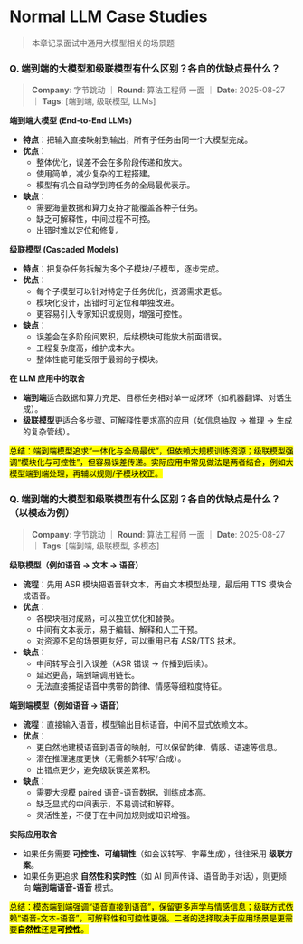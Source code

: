 # Normal LLM Case Studies
> 本章记录面试中通用大模型相关的场景题


### Q. 端到端的大模型和级联模型有什么区别？各自的优缺点是什么？
> **Company**: 字节跳动 ｜ **Round**: 算法工程师 一面 ｜ **Date**: 2025-08-27 ｜ **Tags**: [端到端, 级联模型, LLMs]

**端到端大模型 (End-to-End LLMs)**  
- **特点**：把输入直接映射到输出，所有子任务由同一个大模型完成。  
- **优点**：  
  - 整体优化，误差不会在多阶段传递和放大。  
  - 使用简单，减少复杂的工程搭建。  
  - 模型有机会自动学到跨任务的全局最优表示。  
- **缺点**：  
  - 需要海量数据和算力支持才能覆盖各种子任务。  
  - 缺乏可解释性，中间过程不可控。  
  - 出错时难以定位和修复。  

**级联模型 (Cascaded Models)**  
- **特点**：把复杂任务拆解为多个子模块/子模型，逐步完成。  
- **优点**：  
  - 每个子模型可以针对特定子任务优化，资源需求更低。  
  - 模块化设计，出错时可定位和单独改进。  
  - 更容易引入专家知识或规则，增强可控性。  
- **缺点**：  
  - 误差会在多阶段间累积，后续模块可能放大前面错误。  
  - 工程复杂度高，维护成本大。  
  - 整体性能可能受限于最弱的子模块。  

**在 LLM 应用中的取舍**  
- **端到端**适合数据和算力充足、目标任务相对单一或闭环（如机器翻译、对话生成）。  
- **级联模型**更适合多步骤、可解释性要求高的应用（如信息抽取 → 推理 → 生成的复杂管线）。  

<mark>总结：端到端模型追求“一体化与全局最优”，但依赖大规模训练资源；级联模型强调“模块化与可控性”，但容易误差传递。实际应用中常见做法是两者结合，例如大模型端到端处理，再辅以规则/子模块校正。</mark>

### Q. 端到端的大模型和级联模型有什么区别？各自的优缺点是什么？（以模态为例）
> **Company**: 字节跳动 ｜ **Round**: 算法工程师 一面 ｜ **Date**: 2025-08-27 ｜ **Tags**: [端到端, 级联模型, 多模态]

**级联模型（例如语音 → 文本 → 语音）**  
- **流程**：先用 ASR 模块把语音转文本，再由文本模型处理，最后用 TTS 模块合成语音。  
- **优点**：  
  - 各模块相对成熟，可以独立优化和替换。  
  - 中间有文本表示，易于编辑、解释和人工干预。  
  - 对资源不足的场景更友好，可以重用已有 ASR/TTS 技术。  
- **缺点**：  
  - 中间转写会引入误差（ASR 错误 → 传播到后续）。  
  - 延迟更高，端到端调用链长。  
  - 无法直接捕捉语音中携带的韵律、情感等细粒度特征。  

**端到端模型（例如语音 → 语音）**  
- **流程**：直接输入语音，模型输出目标语音，中间不显式依赖文本。  
- **优点**：  
  - 更自然地建模语音到语音的映射，可以保留韵律、情感、语速等信息。  
  - 潜在推理速度更快（无需额外转写/合成）。  
  - 出错点更少，避免级联误差累积。  
- **缺点**：  
  - 需要大规模 paired 语音-语音数据，训练成本高。  
  - 缺乏显式的中间表示，不易调试和解释。  
  - 灵活性差，不便于在中间加规则或知识增强。  

**实际应用取舍**  
- 如果任务需要 **可控性、可编辑性**（如会议转写、字幕生成），往往采用 **级联方案**。  
- 如果任务更追求 **自然性和实时性**（如 AI 同声传译、语音助手对话），则更倾向 **端到端语音-语音** 模式。  

<mark>总结：模态端到端强调“语音直接到语音”，保留更多声学与情感信息；级联方式依赖“语音-文本-语音”，可解释性和可控性更强。二者的选择取决于应用场景是更需要**自然性**还是**可控性**。</mark>
